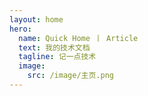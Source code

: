 ```yaml
---
layout: home
hero:
  name: Quick Home 丨 Article
  text: 我的技术文档
  tagline: 记一点技术
  image:
    src: /image/主页.png
---
```

